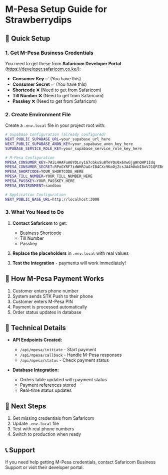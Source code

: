 # M-Pesa Setup Guide for Strawberrydips

## 🚀 Quick Setup

### 1. Get M-Pesa Business Credentials

You need to get these from **Safaricom Developer Portal** (https://developer.safaricom.co.ke/):

- **Consumer Key** ✅ (You have this)
- **Consumer Secret** ✅ (You have this)  
- **Shortcode** ❌ (Need to get from Safaricom)
- **Till Number** ❌ (Need to get from Safaricom)
- **Passkey** ❌ (Need to get from Safaricom)

### 2. Create Environment File

Create a `.env.local` file in your project root with:

```bash
# Supabase Configuration (already configured)
NEXT_PUBLIC_SUPABASE_URL=your_supabase_url_here
NEXT_PUBLIC_SUPABASE_ANON_KEY=your_supabase_anon_key_here
SUPABASE_SERVICE_ROLE_KEY=your_supabase_service_role_key_here

# M-Pesa Configuration
MPESA_CONSUMER_KEY=7AiL4HAFuA6YDLny1G7cGkuSu8TeYQs0x6VwGjgWnQHP1Idq
MPESA_CONSUMER_SECRET=RPoGYRF7idWHRJaGrIB4CXc9KoOjZcsJA4h0obI8oVJ1QPZBmaZX8l5ZfFdSOafq
MPESA_SHORTCODE=YOUR_SHORTCODE_HERE
MPESA_TILL_NUMBER=YOUR_TILL_NUMBER_HERE
MPESA_PASSKEY=YOUR_PASSKEY_HERE
MPESA_ENVIRONMENT=sandbox

# Application Configuration
NEXT_PUBLIC_BASE_URL=http://localhost:3000
```

### 3. What You Need to Do

1. **Contact Safaricom** to get:
   - Business Shortcode
   - Till Number  
   - Passkey

2. **Replace the placeholders** in `.env.local` with real values

3. **Test the integration** - payments will work immediately!

## 📱 How M-Pesa Payment Works

1. Customer enters phone number
2. System sends STK Push to their phone
3. Customer enters M-Pesa PIN
4. Payment is processed automatically
5. Order status updates in database

## 🔧 Technical Details

- **API Endpoints Created:**
  - `/api/mpesa/initiate` - Start payment
  - `/api/mpesa/callback` - Handle M-Pesa responses
  - `/api/mpesa/status` - Check payment status

- **Database Integration:**
  - Orders table updated with payment status
  - Payment references stored
  - Real-time status updates

## 🎯 Next Steps

1. Get missing credentials from Safaricom
2. Update `.env.local` file
3. Test with real phone numbers
4. Switch to production when ready

## 📞 Support

If you need help getting M-Pesa credentials, contact Safaricom Business Support or visit their developer portal.







